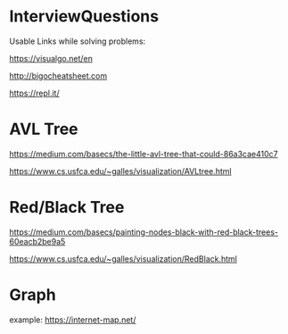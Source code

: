 # InterviewQuestions
Usable Links while solving problems:

https://visualgo.net/en

http://bigocheatsheet.com

https://repl.it/

# AVL Tree

https://medium.com/basecs/the-little-avl-tree-that-could-86a3cae410c7

https://www.cs.usfca.edu/~galles/visualization/AVLtree.html

# Red/Black Tree

https://medium.com/basecs/painting-nodes-black-with-red-black-trees-60eacb2be9a5

https://www.cs.usfca.edu/~galles/visualization/RedBlack.html

# Graph

example: https://internet-map.net/